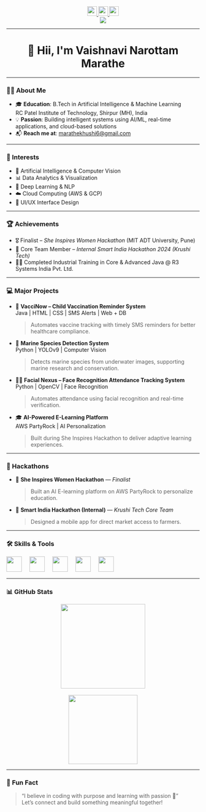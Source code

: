 <div align="center">
  <a href="https://www.linkedin.com/in/vmarathe21">
    <img src="https://img.shields.io/badge/LinkedIn-0077B5?style=for-the-badge&logo=linkedin&logoColor=white" height="25" />
  </a>
  <a href="mailto:marathekhushi6@gmail.com">
    <img src="https://img.shields.io/badge/Gmail-EA4335?style=for-the-badge&logo=gmail&logoColor=white" height="25" />
  </a>
  <a href="https://www.codechef.com/users/rcp_221107017">
    <img src="https://img.shields.io/badge/CodeChef-5B4638?style=for-the-badge&logo=codechef&logoColor=white" height="25" />
  </a>
</div>

<div align="center">
  <img src="https://visitor-badge.laobi.icu/badge?page_id=vaishnavimarathe.vaishnavimarathe" />
</div>

---

<h1 align="center">👋 Hii, I'm <strong>Vaishnavi Narottam Marathe</strong></h1>

---

### 👩‍💻 About Me

- 🎓 **Education**: B.Tech in Artificial Intelligence & Machine Learning  
  RC Patel Institute of Technology, Shirpur (MH), India  
- 💡 **Passion**: Building intelligent systems using AI/ML, real-time applications, and cloud-based solutions  
- 📬 **Reach me at**: [marathekhushi6@gmail.com](mailto:marathekhushi6@gmail.com)

---

### 🎯 Interests

- 🤖 Artificial Intelligence & Computer Vision  
- 📊 Data Analytics & Visualization  
- 🧠 Deep Learning & NLP  
- ☁️ Cloud Computing (AWS & GCP)  
- 🎨 UI/UX Interface Design  

---

### 🏆 Achievements

- 🎖️ Finalist – *She Inspires Women Hackathon* (MIT ADT University, Pune)  
- 🌾 Core Team Member – *Internal Smart India Hackathon 2024 (Krushi Tech)*  
- 🧑‍💻 Completed Industrial Training in Core & Advanced Java @ R3 Systems India Pvt. Ltd.

---

### 💻 Major Projects

- 💉 **VacciNow – Child Vaccination Reminder System**  
  Java | HTML | CSS | SMS Alerts | Web + DB  
  > Automates vaccine tracking with timely SMS reminders for better healthcare compliance.

- 🌊 **Marine Species Detection System**  
  Python | YOLOv9 | Computer Vision  
  > Detects marine species from underwater images, supporting marine research and conservation.

- 🧑‍🎓 **Facial Nexus – Face Recognition Attendance Tracking System**  
  Python | OpenCV | Face Recognition  
  > Automates attendance using facial recognition and real-time verification.

- 🎓 **AI-Powered E-Learning Platform**  
  AWS PartyRock | AI Personalization  
  > Built during She Inspires Hackathon to deliver adaptive learning experiences.

---

### 🚀 Hackathons

- 🧠 **She Inspires Women Hackathon** — *Finalist*  
  > Built an AI E-learning platform on AWS PartyRock to personalize education.

- 🌾 **Smart India Hackathon (Internal)** — *Krushi Tech Core Team*  
  > Designed a mobile app for direct market access to farmers.

---

### 🛠️ Skills & Tools

<div align="left">
  <img src="https://cdn.jsdelivr.net/gh/devicons/devicon/icons/python/python-original.svg" height="40" />
  <img width="12" />
  <img src="https://cdn.jsdelivr.net/gh/devicons/devicon/icons/java/java-original-wordmark.svg" height="40" />
  <img width="12" />
  <img src="https://cdn.jsdelivr.net/gh/devicons/devicon/icons/html5/html5-original.svg" height="40" />
  <img width="12" />
  <img src="https://cdn.jsdelivr.net/gh/devicons/devicon/icons/mysql/mysql-original-wordmark.svg" height="40" />
  <img width="12" />
  <img src="https://cdn.jsdelivr.net/gh/devicons/devicon/icons/tableau/tableau-original.svg" height="40" />
</div>

---

### 📊 GitHub Stats

<div align="center">
  <img src="https://streak-stats.demolab.com?user=vaishnavimarathe&locale=en&mode=daily&theme=dark&hide_border=false&border_radius=5" height="220" />
  <br><br>
  <img src="https://github-readme-stats.vercel.app/api/top-langs/?username=vaishnavimarathe&layout=compact&theme=tokyonight" height="180" />
</div>

---

### 💬 Fun Fact

> “I believe in coding with purpose and learning with passion 🌟”  
Let’s connect and build something meaningful together!

